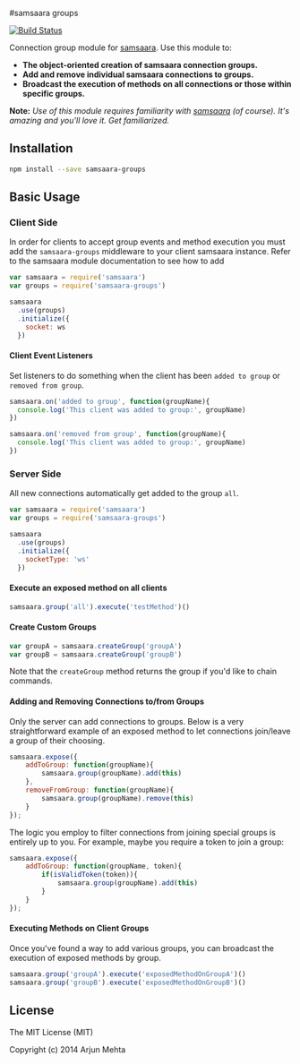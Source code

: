 #samsaara groups

[![Build Status](https://travis-ci.org/arjunmehta/node-samsaara-groups.svg?branch=master)](https://travis-ci.org/arjunmehta/node-samsaara-groups)

Connection group module for [samsaara](https://www.github.com/arjunmehta/node-samsaara). Use this module to:

- **The object-oriented creation of samsaara connection groups.**
- **Add and remove individual samsaara connections to groups.**
- **Broadcast the execution of methods on all connections or those within specific groups.**

**Note:** *Use of this module requires familiarity with [samsaara](https://www.github.com/arjunmehta/node-samsaara) (of course). It's amazing and you'll love it. Get familiarized.*

## Installation

```bash
npm install --save samsaara-groups
```

## Basic Usage

### Client Side

In order for clients to accept group events and method execution you must add the `samsaara-groups` middleware to your client samsaara instance. Refer to the samsaara module documentation to see how to add

```javascript
var samsaara = require('samsaara')
var groups = require('samsaara-groups')

samsaara
  .use(groups)
  .initialize({
    socket: ws
  })
```

#### Client Event Listeners
Set listeners to do something when the client has been `added to group` or `removed from group`.

```javascript
samsaara.on('added to group', function(groupName){
  console.log('This client was added to group:', groupName)
})

samsaara.on('removed from group', function(groupName){
  console.log('This client was added to group:', groupName)
})
```


### Server Side
All new connections automatically get added to the group `all`.

```javascript
var samsaara = require('samsaara')
var groups = require('samsaara-groups')

samsaara
  .use(groups)
  .initialize({
    socketType: 'ws'
  })
```

#### Execute an exposed method on all clients
```javascript
samsaara.group('all').execute('testMethod')()
```

#### Create Custom Groups

```javascript
var groupA = samsaara.createGroup('groupA')
var groupB = samsaara.createGroup('groupB')
```

Note that the `createGroup` method returns the group if you'd like to chain commands.

#### Adding and Removing Connections to/from Groups
Only the server can add connections to groups. Below is a very straightforward example of an exposed method to let connections join/leave a group of their choosing.

```javascript
samsaara.expose({
    addToGroup: function(groupName){
        samsaara.group(groupName).add(this)
    },
    removeFromGroup: function(groupName){
        samsaara.group(groupName).remove(this)
    }
});
```

The logic you employ to filter connections from joining special groups is entirely up to you. For example, maybe you require a token to join a group:

```javascript
samsaara.expose({
    addToGroup: function(groupName, token){
        if(isValidToken(token)){
            samsaara.group(groupName).add(this)            
        }
    }
});
```

#### Executing Methods on Client Groups
Once you've found a way to add various groups, you can broadcast the execution of exposed methods by group.

```javascript
samsaara.group('groupA').execute('exposedMethodOnGroupA')()
samsaara.group('groupB').execute('exposedMethodOnGroupB')()
```


## License
The MIT License (MIT)

Copyright (c) 2014 Arjun Mehta